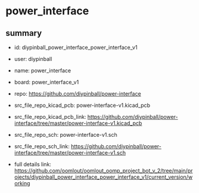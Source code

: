 # power_interface
 
## summary 
* id: diypinball_power_interface_power_interface_v1
* user: diypinball
* name: power_interface
* board: power_interface_v1
* repo: https://github.com/diypinball/power-interface
* src_file_repo_kicad_pcb: power-interface-v1.kicad_pcb
* src_file_repo_kicad_pcb_link: https://github.com/diypinball/power-interface/tree/master/power-interface-v1.kicad_pcb


* src_file_repo_sch: power-interface-v1.sch
* src_file_repo_sch_link: https://github.com/diypinball/power-interface/tree/master/power-interface-v1.sch
* full details link: https://github.com/oomlout/oomlout_oomp_project_bot_v_2/tree/main/projects/diypinball_power_interface_power_interface_v1/current_version/working  






